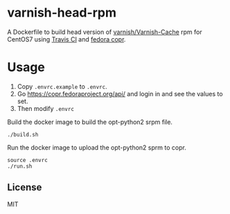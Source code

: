 varnish-head-rpm
================

A Dockerfile to build head version of [varnish/Varnish-Cache](https://github.com/varnish/Varnish-Cache) rpm for CentOS7 using [Travis CI](https://travis-ci.org/) and [fedora copr](https://copr.fedoraproject.org/).

# Usage

1. Copy `.envrc.example` to `.envrc`.
2. Go https://copr.fedoraproject.org/api/ and login in and see the values to set.
3. Then modify `.envrc`

Build the docker image to build the opt-python2 srpm file.

```
./build.sh
```

Run the docker image to upload the opt-python2 sprm to copr.

```
source .envrc
./run.sh
```

## License
MIT
